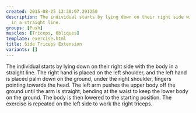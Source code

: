```yaml
---
created: 2015-08-25 13:30:07.291250
description: The individual starts by lying down on their right side with the body
  in a straight line.
groups: [Push]
muscles: [Triceps, Obliques]
template: exercise.html
title: Side Triceps Extension
variants: []
---
```

The individual starts by lying down on their right side with the body in a straight line. The right hand is placed on the left shoulder, and the left hand is placed palm down on the ground, under the right shoulder, fingers pointing towards the head. The left arm pushes the upper body off the ground until the arm is straight, bending at the waist to keep the lower body on the ground. The body is then lowered to the starting position. The exercise is repeated on the left side to work the right triceps.